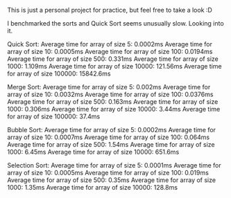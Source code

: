 This is just a personal project for practice, but feel free to take a look :D

I benchmarked the sorts and Quick Sort seems unusually slow. Looking into it.

Quick Sort:
Average time for array of size 5: 0.0002ms
Average time for array of size 10: 0.0005ms
Average time for array of size 100: 0.0194ms
Average time for array of size 500: 0.331ms
Average time for array of size 1000: 1.109ms
Average time for array of size 10000: 121.56ms
Average time for array of size 100000: 15842.6ms

Merge Sort:
Average time for array of size 5: 0.002ms
Average time for array of size 10: 0.0032ms
Average time for array of size 100: 0.0376ms
Average time for array of size 500: 0.163ms
Average time for array of size 1000: 0.306ms
Average time for array of size 10000: 3.44ms
Average time for array of size 100000: 37.4ms

Bubble Sort:
Average time for array of size 5: 0.0002ms
Average time for array of size 10: 0.0007ms
Average time for array of size 100: 0.064ms
Average time for array of size 500: 1.54ms
Average time for array of size 1000: 6.45ms
Average time for array of size 10000: 651.6ms

Selection Sort:
Average time for array of size 5: 0.0001ms
Average time for array of size 10: 0.0005ms
Average time for array of size 100: 0.019ms
Average time for array of size 500: 0.35ms
Average time for array of size 1000: 1.35ms
Average time for array of size 10000: 128.8ms

